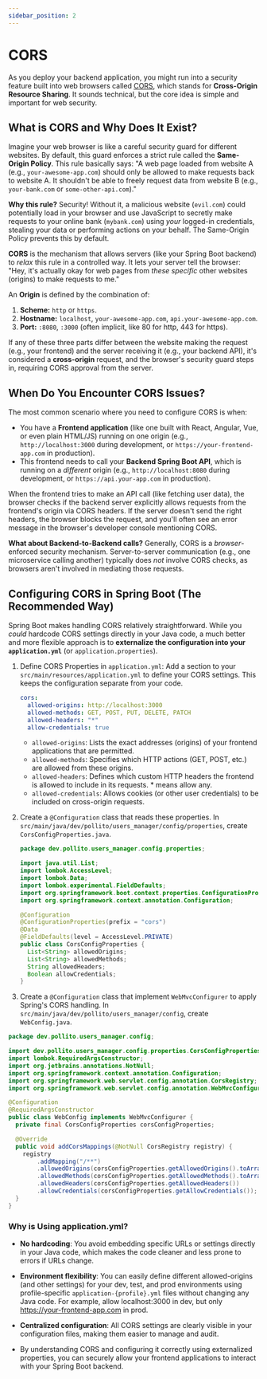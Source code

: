 ```yaml
---
sidebar_position: 2
---
```


# CORS

As you deploy your backend application, you might run into a security feature built into web browsers called [CORS](https://aws.amazon.com/what-is/cross-origin-resource-sharing/), which stands for **Cross-Origin Resource Sharing**. It sounds technical, but the core idea is simple and important for web security.

## What is CORS and Why Does It Exist?

Imagine your web browser is like a careful security guard for different websites. By default, this guard enforces a strict rule called the **Same-Origin Policy**. This rule basically says: "A web page loaded from website A (e.g., `your-awesome-app.com`) should only be allowed to make requests back to website A. It shouldn't be able to freely request data from website B (e.g., `your-bank.com` or `some-other-api.com`)."

**Why this rule?** Security! Without it, a malicious website (`evil.com`) could potentially load in your browser and use JavaScript to secretly make requests to your online bank (`mybank.com`) using *your* logged-in credentials, stealing your data or performing actions on your behalf. The Same-Origin Policy prevents this by default.

**CORS** is the mechanism that allows servers (like your Spring Boot backend) to *relax* this rule in a controlled way. It lets your server tell the browser: "Hey, it's actually okay for web pages from *these specific* other websites (origins) to make requests to me."

An **Origin** is defined by the combination of:
1.  **Scheme:** `http` or `https`.
2.  **Hostname:** `localhost`, `your-awesome-app.com`, `api.your-awesome-app.com`.
3.  **Port:** `:8080`, `:3000` (often implicit, like 80 for http, 443 for https).

If any of these three parts differ between the website making the request (e.g., your frontend) and the server receiving it (e.g., your backend API), it's considered a **cross-origin** request, and the browser's security guard steps in, requiring CORS approval from the server.

## When Do You Encounter CORS Issues?

The most common scenario where you need to configure CORS is when:

*   You have a **Frontend application** (like one built with React, Angular, Vue, or even plain HTML/JS) running on one origin (e.g., `http://localhost:3000` during development, or `https://your-frontend-app.com` in production).
*   This frontend needs to call your **Backend Spring Boot API**, which is running on a *different* origin (e.g., `http://localhost:8080` during development, or `https://api.your-app.com` in production).

When the frontend tries to make an API call (like fetching user data), the browser checks if the backend server explicitly allows requests from the frontend's origin via CORS headers. If the server doesn't send the right headers, the browser blocks the request, and you'll often see an error message in the browser's developer console mentioning CORS.

**What about Backend-to-Backend calls?** Generally, CORS is a *browser*-enforced security mechanism. Server-to-server communication (e.g., one microservice calling another) typically does *not* involve CORS checks, as browsers aren't involved in mediating those requests.

## Configuring CORS in Spring Boot (The Recommended Way)

Spring Boot makes handling CORS relatively straightforward. While you *could* hardcode CORS settings directly in your Java code, a much better and more flexible approach is to **externalize the configuration into your `application.yml`** (or `application.properties`).

1. Define CORS Properties in `application.yml`: Add a section to your `src/main/resources/application.yml` to define your CORS settings. This keeps the configuration separate from your code.

    ```yaml
    cors:
      allowed-origins: http://localhost:3000
      allowed-methods: GET, POST, PUT, DELETE, PATCH
      allowed-headers: "*"
      allow-credentials: true
    ```

   * `allowed-origins`: Lists the exact addresses (origins) of your frontend applications that are permitted.
   * `allowed-methods`: Specifies which HTTP actions (GET, POST, etc.) are allowed from these origins.
   * `allowed-headers`: Defines which custom HTTP headers the frontend is allowed to include in its requests. * means allow any.
   * `allowed-credentials`: Allows cookies (or other user credentials) to be included on cross-origin requests.

2. Create a `@Configuration` class that reads these properties. In `src/main/java/dev/pollito/users_manager/config/properties`, create `CorsConfigProperties.java`.

    ```java
    package dev.pollito.users_manager.config.properties;
    
    import java.util.List;
    import lombok.AccessLevel;
    import lombok.Data;
    import lombok.experimental.FieldDefaults;
    import org.springframework.boot.context.properties.ConfigurationProperties;
    import org.springframework.context.annotation.Configuration;
    
    @Configuration
    @ConfigurationProperties(prefix = "cors")
    @Data
    @FieldDefaults(level = AccessLevel.PRIVATE)
    public class CorsConfigProperties {
      List<String> allowedOrigins;
      List<String> allowedMethods;
      String allowedHeaders;
      Boolean allowCredentials;
    }
    ```

3. Create a `@Configuration` class that implement `WebMvcConfigurer` to apply Spring's CORS handling. In `src/main/java/dev/pollito/users_manager/config`, create `WebConfig.java`.

```java
package dev.pollito.users_manager.config;

import dev.pollito.users_manager.config.properties.CorsConfigProperties;
import lombok.RequiredArgsConstructor;
import org.jetbrains.annotations.NotNull;
import org.springframework.context.annotation.Configuration;
import org.springframework.web.servlet.config.annotation.CorsRegistry;
import org.springframework.web.servlet.config.annotation.WebMvcConfigurer;

@Configuration
@RequiredArgsConstructor
public class WebConfig implements WebMvcConfigurer {
  private final CorsConfigProperties corsConfigProperties;

  @Override
  public void addCorsMappings(@NotNull CorsRegistry registry) {
    registry
        .addMapping("/**")
        .allowedOrigins(corsConfigProperties.getAllowedOrigins().toArray(new String[0]))
        .allowedMethods(corsConfigProperties.getAllowedMethods().toArray(new String[0]))
        .allowedHeaders(corsConfigProperties.getAllowedHeaders())
        .allowCredentials(corsConfigProperties.getAllowCredentials());
  }
}
```

### Why is Using application.yml?

* **No hardcoding**: You avoid embedding specific URLs or settings directly in your Java code, which makes the code cleaner and less prone to errors if URLs change.
* **Environment flexibility**: You can easily define different allowed-origins (and other settings) for your dev, test, and prod environments using profile-specific `application-{profile}.yml` files without changing any Java code. For example, allow localhost:3000 in dev, but only https://your-frontend-app.com in prod.
* **Centralized configuration**: All CORS settings are clearly visible in your configuration files, making them easier to manage and audit. 

* By understanding CORS and configuring it correctly using externalized properties, you can securely allow your frontend applications to interact with your Spring Boot backend.